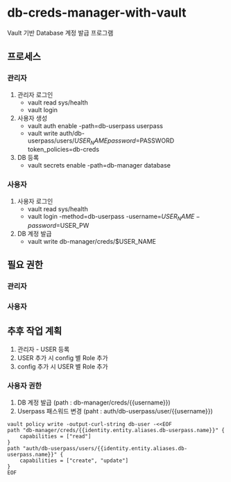 # db-creds-manager-with-vault
Vault 기반 Database 계정 발급 프로그램

## 프로세스
### 관리자
1. 관리자 로그인
    - vault read sys/health
    - vault login
2. 사용자 생성
    - vault auth enable -path=db-userpass userpass
    - vault write auth/db-userpass/users/$USER_NAME password=$PASSWORD token_policies=db-creds
3. DB 등록
    - vault secrets enable -path=db-manager database
### 사용자
1. 사용자 로그인
    - vault read sys/health
    - vault login -method=db-userpass -username=$USER_NAME -password=$USER_PW
2. DB 계정 발급
    - vault write db-manager/creds/$USER_NAME

## 필요 권한
### 관리자

### 사용자
    

## 추후 작업 계획
1. 관리자 - USER 등록
2. USER 추가 시 config 별 Role 추가
3. config 추가 시 USER 별 Role 추가

### 사용자 권한
1. DB 계정 발급 (path : db-manager/creds/{{username}})
2. Userpass 패스워드 변경 (paht : auth/db-userpass/user/{{username}})
```shell
vault policy write -output-curl-string db-user -<<EOF
path "db-manager/creds/{{identity.entity.aliases.db-userpass.name}}" {
    capabilities = ["read"]
}
path "auth/db-userpass/users/{{identity.entity.aliases.db-userpass.name}}" {
    capabilities = ["create", "update"]
}
EOF
```

